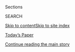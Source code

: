 <div id="app">

<div>

<div class="NYTAppHideMasthead css-1r6wvpq e1suatyy0">

<div class="section css-ui9rw0 e1suatyy2">

<div class="css-eph4ug er09x8g0">

<div class="css-6n7j50">

</div>

<span class="css-1dv1kvn">Sections</span>

<div class="css-10488qs">

<span class="css-1dv1kvn">SEARCH</span>

</div>

[Skip to content](#site-content)[Skip to site
index](#site-index)

</div>

<div class="css-10698na e1huz5gh0">

</div>

</div>

<div id="masthead-bar-one" class="section hasLinks css-15hmgas e1csuq9d3">

<div class="css-uqyvli e1csuq9d0">

</div>

<div class="css-1uqjmks e1csuq9d1">

</div>

<div class="css-9e9ivx">

[](https://myaccount.nytimes.com/auth/login?response_type=cookie&client_id=vi)

</div>

<div class="css-1bvtpon e1csuq9d2">

[Today’s Paper](https://www.nytimes.com/section/todayspaper)

</div>

</div>

</div>

</div>

<div data-aria-hidden="false">

<div id="site-content" data-role="main">

<div id="top-wrapper" class="css-15p45cc eaca97t0" type="top">

<div id="top-slug" class="css-19x0jxb eaca97t1" hidden="">

Advertisement

</div>

[Continue reading the main
story](#after-top)

<div class="ad top-wrapper" style="text-align:center;height:100%;display:block;min-height:90px">

<div id="top" class="place-ad" data-position="top" data-size-key="top">

</div>

</div>

<div id="after-top">

</div>

</div>

<div id="byline" class="section css-15h4p1b e9abtgs0">

<div class="css-1j21atc e1svk9qx1">

<div class="css-nfcc9b e1svk9qx3">

<div class="css-cnx41t">

![Portrait of Daniel J.
Wakin](https://static01.nyt.com/images/2016/08/03/admin/dan-wakin-headshot/dan-wakin-headshot-thumbLarge.jpg)

</div>

<div class="css-vl9dhg e1svk9qx5">

<div class="css-1nrhkj6 e1svk9qx6">

# Daniel J. Wakin

</div>

## <span></span>

Dan Wakin is an editor in the Obituaries department. Previously, he was
deputy editorial director of NYT Global, a team established to increase
the international audience of the Times, and  a deputy editor in the
Culture department. As a reporter, his beats have included religion,
classical music and dance and general assignment. He has covered stories
in the Middle East and Europe, including the election of two popes, and
served as a correspondent for The Associated Press in Rome, Johannesburg
and Newark. Mr. Wakin is the author of "The Man With the Sawed-Off Leg
and Other Tales of a New York City Block" (Arcade, 2018)

</div>

</div>

</div>

<div>

<div id="mid1-wrapper" class="css-1mn4oms eaca97t0" type="rank">

<div id="mid1-slug" class="css-1tag3rd eaca97t1">

Advertisement

</div>

[Continue reading the main
story](#after-mid1)

<div id="mid1" class="ad mid1-wrapper" style="text-align:center;height:100%;display:block">

</div>

<div id="after-mid1">

</div>

</div>

</div>

<div class="css-185go5a e1o5byef0">

<div class="css-15cbhtu">

  - [Latest](#stream-panel)
  - <span class="css-6n7j50">Search</span>
    <div class="control">
    <div class="label-container css-1dv1kvn">
    Search
    </div>
    <div class="css-wm4t3d">
    **<span id="clear-search-input" class="css-1dv1kvn">Clear this text
    input</span>
    </div>
    </div>
    <span class="css-1iovbfw"></span>

<div id="stream-panel" class="section css-8msx5b e1jz0cab1">

<div class="css-13mho3u">

1.  
    
    <div class="css-1cp3ece">
    
    <div class="css-1l4spti">
    
    [](/2020/04/16/reader-center/coronavirus-obits.html)
    
    <div class="css-79elbk">
    
    ![](https://static01.nyt.com/images/2020/04/17/pageoneplus/17insider-web/17insider-web-thumbWide-v2.jpg?quality=75&auto=webp&disable=upscale)
    
    </div>
    
    ### <span class="css-m70j1g">Times INsider</span>
    
    ## Faces That Can’t Be Forgotten
    
    How the Obituaries desk is memorializing victims of the coronavirus
    pandemic.
    
    <div class="css-1nqbnmb ea5icrr0">
    
    By <span class="css-1n7hynb">Daniel J.
    Wakin</span>
    
    </div>
    
    </div>
    
    <div class="css-1lc2l26 e1xfvim33">
    
    </div>
    
    </div>

2.  
    
    <div class="css-1cp3ece">
    
    <div class="css-1l4spti">
    
    [](/2020/03/16/arts/vittorio-gregotti-dies-coronavirus.html)
    
    <div class="css-79elbk">
    
    ![](https://static01.nyt.com/images/2020/03/17/obituaries/16gregotti1/16gregotti1-thumbWide-v5.jpg?quality=75&auto=webp&disable=upscale)
    
    </div>
    
    ### <span class="css-m70j1g">those we’ve lost</span>
    
    ## Vittorio Gregotti, Modernist Architect, Dies in Pandemic at 92
    
    With works like Barcelona’s Olympic Stadium, he combined a respect
    for older traditions with bold expressions of the new. He had
    contracted the coronavirus in his native Italy.
    
    <div class="css-1nqbnmb ea5icrr0">
    
    By <span class="css-1n7hynb">Daniel E.
    Slotnik</span>
    
    </div>
    
    </div>
    
    <div class="css-1lc2l26 e1xfvim33">
    
    </div>
    
    </div>

3.  
    
    <div class="css-1cp3ece">
    
    <div class="css-1l4spti">
    
    [](/2020/03/09/arts/music/anton-coppola-dead.html)
    
    <div class="css-79elbk">
    
    ![](https://static01.nyt.com/images/2020/03/11/books/review/11Coppola1/09Coppola1-thumbWide.jpg?quality=75&auto=webp&disable=upscale)
    
    </div>
    
    ## Anton Coppola, Opera Conductor in Filmmaking Clan, Dies at 102
    
    A seemingly ageless composer and maestro, he completed Puccini’s
    unfinished “Turandot,” wrote the opera “Sacco and Vanzetti” and led
    a concert of his music at 100.
    
    <div class="css-1nqbnmb ea5icrr0">
    
    By <span class="css-1n7hynb">Daniel J.
    Wakin</span>
    
    </div>
    
    </div>
    
    <div class="css-1lc2l26 e1xfvim33">
    
    </div>
    
    </div>

4.  
    
    <div class="css-1cp3ece">
    
    <div class="css-1l4spti">
    
    [](/2020/02/15/arts/music/nedda-casei-dead.html)
    
    <div class="css-79elbk">
    
    ![](https://static01.nyt.com/images/2020/02/17/obituaries/14Casei2/14Casei2-thumbWide-v2.jpg?quality=75&auto=webp&disable=upscale)
    
    </div>
    
    ## Nedda Casei, Mezzo-Soprano Turned Labor Leader, Dies at 87
    
    Ms. Casei was an energetic and exciting presence on the Met stage in
    the 1960s and ’70s before becoming president of a performers’ union.
    
    <div class="css-1nqbnmb ea5icrr0">
    
    By <span class="css-1n7hynb">Daniel J.
    Wakin</span>
    
    </div>
    
    </div>
    
    <div class="css-1lc2l26 e1xfvim33">
    
    </div>
    
    </div>

5.  
    
    <div class="css-1cp3ece">
    
    <div class="css-1l4spti">
    
    [](/2020/02/10/arts/what-they-left-behind-hairspray-posters-and-a-city-of-sketches.html)
    
    <div class="css-79elbk">
    
    ![](https://static01.nyt.com/images/2020/01/27/obituaries/27billray-slide-3PC5/27billray-slide-3PC5-thumbWide-v2.jpg?quality=75&auto=webp&disable=upscale)
    
    </div>
    
    ### <span class="css-m70j1g">Legacies of the Recently Departed</span>
    
    ## What They Left Behind: ‘Hairspray,’ Posters and a City of Sketches
    
    Some gems from the life’s work of people remembered in recent
    obituaries in The New York Times.
    
    <div class="css-1nqbnmb ea5icrr0">
    
    By <span class="css-1n7hynb">Daniel J.
    Wakin</span>
    
    </div>
    
    </div>
    
    <div class="css-1lc2l26 e1xfvim33">
    
    </div>
    
    </div>

6.  
    
    <div class="css-1cp3ece">
    
    <div class="css-1l4spti">
    
    [](/2020/02/04/arts/music/beethoven-string-quartets.html)
    
    <div class="css-79elbk">
    
    ![](https://static01.nyt.com/images/2020/02/05/arts/04quartets/04quartets-thumbWide.jpg?quality=75&auto=webp&disable=upscale)
    
    </div>
    
    ### <span class="css-m70j1g">Beethoven at 250</span>
    
    ## 17 Works, 9 Hours, 10 Days: My Beethoven Quartet Marathon
    
    Modern living forced me to grab a movement or two at a time, while
    commuting, cooking dinner and putting away laundry.
    
    <div class="css-1nqbnmb ea5icrr0">
    
    By <span class="css-1n7hynb">Daniel J.
    Wakin</span>
    
    </div>
    
    </div>
    
    <div class="css-1lc2l26 e1xfvim33">
    
    </div>
    
    </div>

7.  
    
    <div class="css-1cp3ece">
    
    <div class="css-1l4spti">
    
    [](/2019/12/20/movies/the-two-popes-true-story.html)
    
    <div class="css-79elbk">
    
    ![](https://static01.nyt.com/images/2019/12/21/arts/20two-popes/20two-popes-thumbWide.jpg?quality=75&auto=webp&disable=upscale)
    
    </div>
    
    ### <span class="css-m70j1g">Reporter’s Notebook</span>
    
    ## Reading the Signs When a Couple of Papal Pals Get to Talking
    
    “The Two Popes,” Netflix’s Roman Catholic buddy picture, while
    fictional, is a fascinating peek at figures who have long intrigued
    a close watcher of the Vatican.
    
    <div class="css-1nqbnmb ea5icrr0">
    
    By <span class="css-1n7hynb">Daniel J.
    Wakin</span>
    
    </div>
    
    </div>
    
    <div class="css-1lc2l26 e1xfvim33">
    
    </div>
    
    </div>

8.  
    
    <div class="css-1cp3ece">
    
    <div class="css-1l4spti">
    
    [](/2019/11/20/books/remembering-national-book-award-winners-of-the-past.html)
    
    <div class="css-79elbk">
    
    ![](https://static01.nyt.com/images/2019/11/20/obituaries/20Book-Award-Obit1/merlin_132075407_ffc53e29-3f5d-4e43-8c09-e5b6cd04271a-thumbWide.jpg?quality=75&auto=webp&disable=upscale)
    
    </div>
    
    ## Remembering National Book Award Winners of the Past
    
    On the day the 2019 honorees were unveiled, we recall recipients who
    have died in recent years.
    
    <div class="css-1nqbnmb ea5icrr0">
    
    By <span class="css-1n7hynb">Daniel J.
    Wakin</span>
    
    </div>
    
    </div>
    
    <div class="css-1lc2l26 e1xfvim33">
    
    </div>
    
    </div>

9.  
    
    <div class="css-1cp3ece">
    
    <div class="css-1l4spti">
    
    [](/2019/10/22/arts/music/raymond-leppard-dead.html)
    
    <div class="css-79elbk">
    
    ![](https://static01.nyt.com/images/2019/10/23/obituaries/22Leppard1/merlin_49060979_8e3c4de1-d9a0-4713-bddc-3db060e2fa66-thumbWide.jpg?quality=75&auto=webp&disable=upscale)
    
    </div>
    
    ## Raymond Leppard, Versatile Maestro Who Led Baroque Revival, Dies at 92
    
    After beginning as a 17th-century specialist, Mr. Leppard became a
    conductor with a broad repertory, leading the Indianapolis Symphony
    for 14 years.
    
    <div class="css-1nqbnmb ea5icrr0">
    
    By <span class="css-1n7hynb">Daniel J.
    Wakin</span>
    
    </div>
    
    </div>
    
    <div class="css-1lc2l26 e1xfvim33">
    
    </div>
    
    </div>

10. 
    
    <div class="css-1cp3ece">
    
    <div class="css-1l4spti">
    
    [](/2019/10/04/arts/what-they-left-behind.html)
    
    <div class="css-79elbk">
    
    ![](https://static01.nyt.com/images/2019/07/19/obituaries/00Frank6/00Frank6-thumbWide-v2.jpg?quality=75&auto=webp&disable=upscale)
    
    </div>
    
    ### <span class="css-m70j1g">Legacies of the Recently Departed</span>
    
    ## What They Left Behind: Colorama, ‘Body Parts’ and Earth Works
    
    Some gems from the life’s work of people remembered in obituaries in
    The New York Times.
    
    <div class="css-1nqbnmb ea5icrr0">
    
    By <span class="css-1n7hynb">Daniel J. Wakin</span>
    
    </div>
    
    </div>
    
    <div class="css-1lc2l26 e1xfvim33">
    
    </div>
    
    </div>

<div class="css-13mho3u">

<div class="css-1t62hi8">

<div class="css-1stvaey">

Show
More

<div>

<div style="border:0;clip:rect(0 0 0 0);height:1px;margin:-1px;overflow:hidden;white-space:nowrap;padding:0;width:1px;position:absolute" data-role="log" data-aria-live="assertive">

</div>

<div style="border:0;clip:rect(0 0 0 0);height:1px;margin:-1px;overflow:hidden;white-space:nowrap;padding:0;width:1px;position:absolute" data-role="log" data-aria-live="assertive">

</div>

<div style="border:0;clip:rect(0 0 0 0);height:1px;margin:-1px;overflow:hidden;white-space:nowrap;padding:0;width:1px;position:absolute" data-role="log" data-aria-live="polite">

</div>

<div style="border:0;clip:rect(0 0 0 0);height:1px;margin:-1px;overflow:hidden;white-space:nowrap;padding:0;width:1px;position:absolute" data-role="log" data-aria-live="polite">

</div>

</div>

</div>

</div>

</div>

</div>

<div class="css-g6hk37 supplemental">

<div id="mid2-wrapper" class="css-10wkyv7 eaca97t0" type="lede">

<div id="mid2-slug" class="css-1tag3rd eaca97t1">

Advertisement

</div>

[Continue reading the main
story](#after-mid2)

<div id="mid2" class="ad mid2-wrapper" style="text-align:center;height:100%;display:block;min-height:250px">

</div>

<div id="after-mid2">

</div>

</div>

## Follow Elsewhere

<div class="module-body">

  - [**<span data-aria-hidden="true">danwakin</span><span class="css-1dv1kvn">twitter
    page for danwakin</span>](https://twitter.com/danwakin)

</div>

</div>

</div>

</div>

</div>

</div>

</div>

## Site Index

<div>

</div>

## Site Information Navigation

  - [© <span>2020</span> <span>The New York Times
    Company</span>](https://help.nytimes.com/hc/en-us/articles/115014792127-Copyright-notice)

<!-- end list -->

  - [NYTCo](https://www.nytco.com/)
  - [Contact
    Us](https://help.nytimes.com/hc/en-us/articles/115015385887-Contact-Us)
  - [Work with us](https://www.nytco.com/careers/)
  - [Advertise](https://nytmediakit.com/)
  - [T Brand Studio](http://www.tbrandstudio.com/)
  - [Your Ad
    Choices](https://www.nytimes.com/privacy/cookie-policy#how-do-i-manage-trackers)
  - [Privacy](https://www.nytimes.com/privacy)
  - [Terms of
    Service](https://help.nytimes.com/hc/en-us/articles/115014893428-Terms-of-service)
  - [Terms of
    Sale](https://help.nytimes.com/hc/en-us/articles/115014893968-Terms-of-sale)
  - [Site
    Map](https://spiderbites.nytimes.com)
  - [Help](https://help.nytimes.com/hc/en-us)
  - [Subscriptions](https://www.nytimes.com/subscription?campaignId=37WXW)

</div>

</div>
